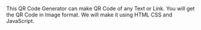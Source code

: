 This QR Code Generator can make QR Code of any Text or Link. You will get the QR Code in Image format. We will make it using HTML CSS and JavaScript.
